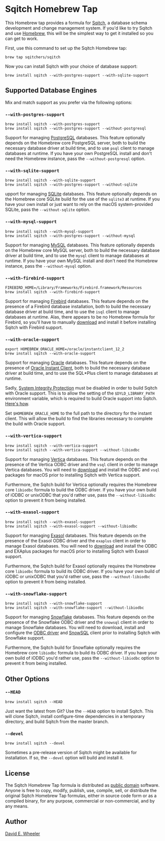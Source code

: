 Sqitch Homebrew Tap
===================

This Homebrew tap provides a formula for [Sqitch](https://sqitch.org/), a
database schema development and change management system. If you'd like to try
Sqitch and use [Homebrew](https://brew.sh/), this will be the simplest way to
get it installed so you can get to work.

First, use this command to set up the Sqitch Homebrew tap:

    brew tap sqitchers/sqitch

Now you can install Sqitch with your choice of database support:

    brew install sqitch --with-postgres-support --with-sqlite-support

Supported Database Engines
--------------------------

Mix and match support as you prefer via the following options:

### `--with-postgres-support`

    brew install sqitch --with-postgres-support
    brew install sqitch --with-postgres-support --without-postgresql

Support for managing [PostgreSQL](https://www.postgresql.org) databases. This
feature optionally depends on the Homebrew core PostgreSQL server, both to
build the necessary database driver at build time, and to use `psql` client to
manage databases at runtime. If you have your own PostgreSQL install and don't
need the Homebrew instance, pass the `--without-postgresql` option.

### `--with-sqlite-support`

    brew install sqitch --with-sqlite-support
    brew install sqitch --with-postgres-support --without-sqlite

upport for managing [SQLite](https://sqlite.org/index.html) databases. This
feature optionally depends on the Homebrew core SQLite build for the use of
the `sqlite3` at runtime. If you have your own install or just want to rely on
the macOS system-provided SQLite, pass the `--without-sqlite` option.

### `--with-mysql-support`

    brew install sqitch --with-mysql-support
    brew install sqitch --with-postgres-support --without-mysql

Support for managing [MySQL](https://www.mysql.com) databases. This feature
optionally depends on the Homebrew core MySQL server, both to build the
necessary database driver at build time, and to use the `mysql` client to
manage databases at runtime. If you have your own MySQL install and don't need
the Homebrew instance, pass the `--without-mysql` option.

### `--with-firebird-support`

    FIREBIRD_HOME=/Library/Frameworks/Firebird.framework/Resources
    brew install sqitch --with-firebird-support

Support for managing [Firebird](https://www.firebirdsql.org) databases. This
feature depends on the presence of a Firebird database installation, both to
build the necessary database driver at build time, and to use the `isql`
client to manage databases at runtime. Alas, there appears to be no Homebrew
formula for Firebird, so you'll have to manually
[download](https://www.firebirdsql.org/en/server-packages/) and install it
before installing Sqitch with Firebird support.

### `--with-oracle-support`

    export HOMEBREW_ORACLE_HOME=/oracle/instantclient_12_2
    brew install sqitch --with-oracle-support

Support for managing [Oracle](https://www.oracle.com/database/) databases.
This feature depends on the presence of
[Oracle Instant Client](https://www.oracle.com/technetwork/topics/intel-macsoft-096467.html),
both to build the necessary database driver at build time, and to use the
SQL\*Plus client to manage databases at runtime.

Sadly, [System Integrity Protection](https://support.apple.com/en-us/HT204899)
must be disabled in order to build Sqitch with Oracle support. This is to allow
the setting of the `$DYLD_LIBRARY_PATH` environment variable, which is required to
build Oracle support into Sqitch.
[Here's how](https://www.imore.com/how-turn-system-integrity-protection-macos).

Set `$HOMEBREW_ORACLE_HOME` to the full path to the directory for the instant
client. This will allow the build to find the libraries necessary to complete
the build with Oracle support.

### `--with-vertica-support`

    brew install sqitch --with-vertica-support
    brew install sqitch --with-vertica-support --without-libiodbc

Support for managing [Vertica](https://www.vertica.com) databases. This
feature depends on the presence of the Vertica ODBC driver and the `vsql`
client in order to manage Vertica databases. You will need to
[download](https://my.vertica.com/download/vertica/client-drivers/) and
install the ODBC and `vsql` packages for macOS prior to installing Sqitch with
Vertica support.

Furthermore, the Sqitch build for Vertica optionally requires the Homebrew
core `libiodbc` formula to build the ODBC driver. If you have your own build
of iODBC or unixODBC that you'd rather use, pass the `--without-libiodbc`
option to prevent it from being installed.

### `--with-exasol-support`

    brew install sqitch --with-exasol-support
    brew install sqitch --with-exasol-support --without-libiodbc

Support for managing [Exasol](https://www.exasol.com) databases. This feature
depends on the presence of the Exasol ODBC driver and the `exaplus` client in
order to manage Exasol databases. You will need to
[download](https://www.exasol.com/portal/display/DOWNLOAD/) and install the
ODBC and EXAplus packages for macOS prior to installing Sqitch with Exasol
support.

Furthermore, the Sqitch build for Exasol optionally requires the Homebrew core
`libiodbc` formula to build its ODBC driver. If you have your own build of
iODBC or unixODBC that you'd rather use, pass the `--without-libiodbc` option
to prevent it from being installed.

### `--with-snowflake-support`

    brew install sqitch --with-snowflake-support
    brew install sqitch --with-snowflake-support --without-libiodbc

Support for managing [Snowflake](https://www.snowflake.com) databases. This
feature depends on the presence of the Snowflake ODBC driver and the `snowsql`
client in order to manage Snowflake databases. You will need to download,
install and configure the
[ODBC driver](https://docs.snowflake.net/manuals/user-guide/odbc-download.html)
and
[SnowSQL](https://docs.snowflake.net/manuals/user-guide/snowsql-install-config.html)
client prior to installing Sqitch with Snowflake support.

Furthermore, the Sqitch build for Snowflake optionally requires the Homebrew
core `libiodbc` formula to build its ODBC driver. If you have your own build
of iODBC you'd rather use, pass the `--without-libiodbc` option to prevent it
from being installed.

Other Options
-------------

### `--HEAD`

    brew install sqitch --HEAD

Just want the latest from Git? Use the `--HEAD` option to install Sqitch. This
will clone Sqitch, install configure-time dependencies in a temporary
directory, and build Sqitch from the master branch.

### `--devel`

    brew install sqitch --devel

Sometimes a pre-release version of Sqitch might be available for installation.
If so, the `--devel` option will build and install it.

License
-------

The Sqitch Homebrew Tap formula is distributed as
[public domain](https://en.wikipedia.org/wiki/Public_Domain) software. Anyone
is free to copy, modify, publish, use, compile, sell, or distribute the
original Sqitch Homebrew Tap formulas, either in source code form or as a
compiled binary, for any purpose, commercial or non-commercial, and by any
means.

Author
------

[David E. Wheeler](https://justatheory.com/)
